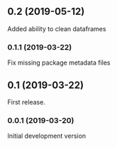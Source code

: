 ## 0.2 (2019-05-12)

Added ability to clean dataframes

### 0.1.1 (2019-03-22)

Fix missing package metadata files

## 0.1 (2019-03-22)

First release.

### 0.0.1 (2019-03-20)

Initial development version
